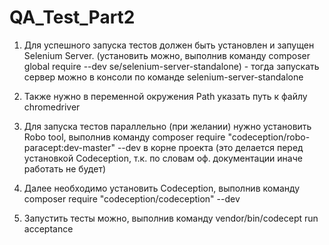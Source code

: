 # QA_Test_Part2

1. Для успешного запуска тестов должен быть установлен и запущен Selenium Server. (установить можно, выполнив команду composer global require --dev se/selenium-server-standalone) - тогда запускать сервер можно в консоли по команде selenium-server-standalone
2. Также нужно в переменной окружения Path указать путь к файлу chromedriver

2. Для запуска тестов параллельно (при желании) нужно установить Robo tool, выполнив команду composer require "codeception/robo-paracept:dev-master" --dev в корне проекта (это делается перед установкой Codeception, т.к. по словам оф. документации иначе работать не будет)
3. Далее необходимо установить Codeception, выполнив команду composer require "codeception/codeception" --dev
4. Запустить тесты можно, выполнив команду vendor/bin/codecept run acceptance
